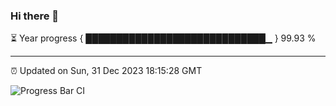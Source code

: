 ### Hi there 👋

⏳ Year progress { █████████████████████████████▁ } 99.93 %

---

⏰ Updated on Sun, 31 Dec 2023 18:15:28 GMT

![Progress Bar CI](https://github.com/liununu/liununu/workflows/Progress%20Bar%20CI/badge.svg)
